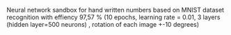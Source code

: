 Neural network sandbox for hand written numbers based on MNIST dataset recognition with effiency 97,57 % (10 epochs, learning rate = 0.01, 
3 layers (hidden layer=500 neurons) , rotation of each image +-10 degrees)
